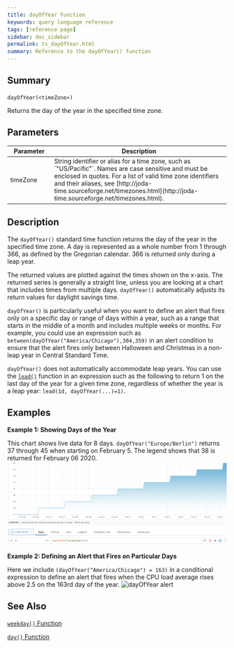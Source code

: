 ```yaml
---
title: dayOfYear Function
keywords: query language reference
tags: [reference page]
sidebar: doc_sidebar
permalink: ts_dayOfYear.html
summary: Reference to the dayOfYear() function
---
```

## Summary
```
dayOfYear(<timeZone>)
```
Returns the day of the year in the specified time zone.
## Parameters
<table>
<tbody>
<thead>
<tr><th width="20%">Parameter</th><th width="80%">Description</th></tr>
</thead>
<tr><td>timeZone</td>
<td markdown="span">
String identifier or alias for a time zone, such as `"US/Pacific"`. Names are case sensitive and must be enclosed in quotes. For a list of valid time zone identifiers and their aliases, see  [http://joda-time.sourceforge.net/timezones.html](http://joda-time.sourceforge.net/timezones.html).
</td></tr>
</tbody>
</table>


## Description

The `dayOfYear()` standard time function returns the day of the year in the specified time zone. A day is represented as a whole number from 1 through 366, as defined by the Gregorian calendar. 366 is returned only during a leap year.

The returned values are plotted against the times shown on the x-axis. The returned series is generally a straight line, unless you are looking at a chart that includes times from multiple days.
`dayOfYear()` automatically adjusts its return values for daylight savings time.

`dayOfYear()` is particularly useful when you want to define an alert that fires only on a specific day or range of days within a year, such as a range that starts in the middle of a month and includes multiple weeks or months.
For example, you could use an expression such as `between(dayOfYear("America/Chicago"),304,359)` in an alert condition to ensure that the alert fires only between Halloween and Christmas in a non-leap year in Central Standard Time.

`dayOfYear()` does not automatically accommodate leap years. You can use the [`lead()`](ts_lead.html) function in an expression such as the following to return 1 on the last day of the year for a given time zone, regardless of whether the year is a leap year: `lead(1d, dayOfYear(...)=1)`.


## Examples

**Example 1: Showing Days of the Year**

This chart shows live data for 8 days. `dayOfYear("Europe/Berlin")` returns 37 through 45 when starting on February 5. The legend shows that 38 is returned for February 06 2020.
![dayOfYear](images/ts_dayOfYear.png)

**Example 2: Defining an Alert that Fires on Particular Days**

Here we include `(dayOfYear("America/Chicago") = 163)` in a conditional expression to define an alert that fires when the CPU load average rises above 2.5 on the 163rd day of the year.
![dayOfYear alert](images/ts_dayOfYear_Alert.png)

## See Also
[`weekday()` Function](ts_weekday.html)

[`day()` Function](ts_day.html)
